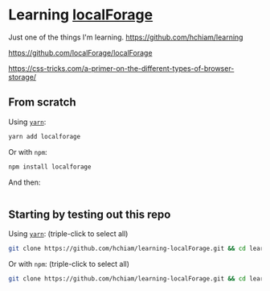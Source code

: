 # Learning [localForage](https://github.com/localForage/localForage)

Just one of the things I'm learning. <https://github.com/hchiam/learning>

https://github.com/localForage/localForage

https://css-tricks.com/a-primer-on-the-different-types-of-browser-storage/

## From scratch

Using [`yarn`](https://github.com/hchiam/learning-yarn):

```bash
yarn add localforage
```

Or with `npm`:

```bash
npm install localforage
```

And then:

```bash

```

## Starting by testing out this repo

Using [`yarn`](https://github.com/hchiam/learning-yarn): (triple-click to select all)

```bash
git clone https://github.com/hchiam/learning-localForage.git && cd learning-template && yarn; # and then ...
```

Or with `npm`: (triple-click to select all)

```bash
git clone https://github.com/hchiam/learning-localForage.git && cd learning-localForage && npm install; # and then ...
```
